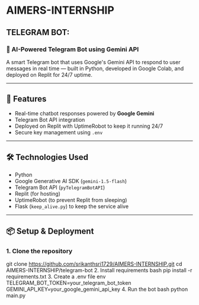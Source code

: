 # AIMERS-INTERNSHIP

## TELEGRAM BOT:

### 🤖 AI-Powered Telegram Bot using Gemini API

A smart Telegram bot that uses Google's Gemini API to respond to user messages in real time — built in Python, developed in Google Colab, and deployed on Replit for 24/7 uptime.

---

## 🚀 Features
- Real-time chatbot responses powered by **Google Gemini**
- Telegram Bot API integration
- Deployed on Replit with UptimeRobot to keep it running 24/7
- Secure key management using `.env`

---

## 🛠️ Technologies Used
- Python
- Google Generative AI SDK (`gemini-1.5-flash`)
- Telegram Bot API (`pyTelegramBotAPI`)
- Replit (for hosting)
- UptimeRobot (to prevent Replit from sleeping)
- Flask (`keep_alive.py`) to keep the service alive

---

## 📦 Setup & Deployment

### 1. Clone the repository
git clone https://github.com/srikanthsri1729/AIMERS-INTERNSHIP.git
cd AIMERS-INTERNSHIP/telegram-bot
2. Install requirements
bash
pip install -r requirements.txt
3. Create a .env file
env
TELEGRAM_BOT_TOKEN=your_telegram_bot_token
GEMINI_API_KEY=your_google_gemini_api_key
4. Run the bot
bash
python main.py

